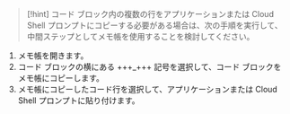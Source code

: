 > [!hint] コード ブロック内の複数の行をアプリケーションまたは Cloud Shell プロンプトにコピーする必要がある場合は、次の手順を実行して、中間ステップとしてメモ帳を使用することを検討してください。
>
1. メモ帳を開きます。
1. コード ブロックの横にある +++_+++ 記号を選択して、コード ブロックをメモ帳にコピーします。 
1. メモ帳にコピーしたコード行を選択して、アプリケーションまたは Cloud Shell プロンプトに貼り付けます。
>
